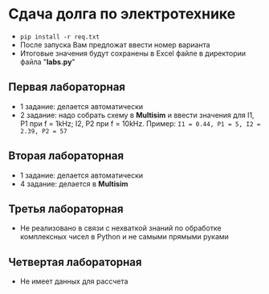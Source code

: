 # Сдача долга по электротехнике

* `pip install -r req.txt`
* После запуска Вам предложат ввести номер варианта
* Итоговые значения будут сохранены в Excel файле в директории файла "**labs.py**"


## Первая лабораторная  
* 1 задание: делается автоматически
* 2 задание: надо собрать схему в **Multisim** и ввести значения для I1, P1 при f = 1kHz; I2, P2 при f = 10kHz.
Пример: `I1 = 0.44, P1 = 5, I2 = 2.39, P2 = 57`


## Вторая лабораторная
* 1 задание: делается автоматически
* 4 задание: делается в **Multisim**

## Третья лабораторная
* Не реализовано в связи с нехваткой знаний по обработке комплексных чисел в Python и не самыми прямыми руками

## Четвертая лабораторная
* Не имеет данных для рассчета
